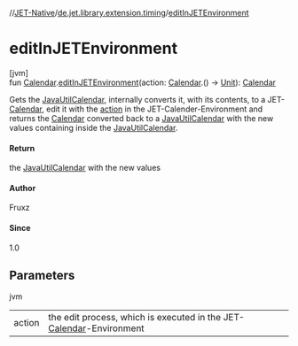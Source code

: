 //[JET-Native](../../index.md)/[de.jet.library.extension.timing](index.md)/[editInJETEnvironment](edit-in-j-e-t-environment.md)

# editInJETEnvironment

[jvm]\
fun [Calendar](https://docs.oracle.com/javase/8/docs/api/java/util/Calendar.html).[editInJETEnvironment](edit-in-j-e-t-environment.md)(action: [Calendar](../de.jet.library.tool.timing.calendar/-calendar/index.md).() -&gt; [Unit](https://kotlinlang.org/api/latest/jvm/stdlib/kotlin/-unit/index.html)): [Calendar](https://docs.oracle.com/javase/8/docs/api/java/util/Calendar.html)

Gets the [JavaUtilCalendar](https://docs.oracle.com/javase/8/docs/api/java/util/Calendar.html), internally converts it, with its contents, to a JET-[Calendar](../de.jet.library.tool.timing.calendar/-calendar/index.md), edit it with the [action](edit-in-j-e-t-environment.md) in the JET-Calender-Environment and returns the [Calendar](../de.jet.library.tool.timing.calendar/-calendar/index.md) converted back to a [JavaUtilCalendar](https://docs.oracle.com/javase/8/docs/api/java/util/Calendar.html) with the new values containing inside the [JavaUtilCalendar](https://docs.oracle.com/javase/8/docs/api/java/util/Calendar.html).

#### Return

the [JavaUtilCalendar](https://docs.oracle.com/javase/8/docs/api/java/util/Calendar.html) with the new values

#### Author

Fruxz

#### Since

1.0

## Parameters

jvm

| | |
|---|---|
| action | the edit process, which is executed in the JET-[Calendar](../de.jet.library.tool.timing.calendar/-calendar/index.md)-Environment |

